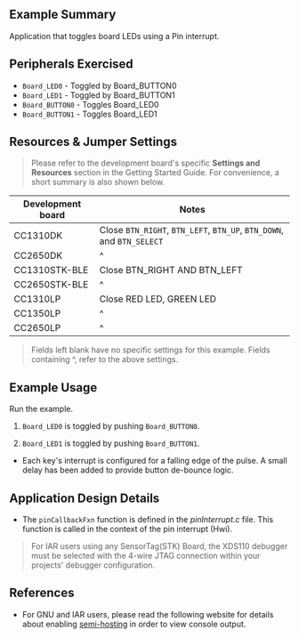 ## Example Summary

Application that toggles board LEDs using a Pin interrupt.

## Peripherals Exercised

* `Board_LED0` - Toggled by Board_BUTTON0
* `Board_LED1` - Toggled by Board_BUTTON1
* `Board_BUTTON0` - Toggles Board_LED0
* `Board_BUTTON1` - Toggles Board_LED1

## Resources & Jumper Settings

> Please refer to the development board's specific __Settings and Resources__
section in the Getting Started Guide. For convenience, a short summary is also
shown below.

| Development board | Notes                                                  |
| ----------------- | ------                                                 |
| CC1310DK          | Close `BTN_RIGHT`, `BTN_LEFT`, `BTN_UP`, `BTN_DOWN`, and `BTN_SELECT`|
| CC2650DK          | ^                                                      |
| CC1310STK-BLE     | Close BTN_RIGHT AND BTN_LEFT                           |
| CC2650STK-BLE     | ^                                                       |
| CC1310LP          | Close RED LED, GREEN LED                               |
| CC1350LP          | ^                                                      |
| CC2650LP          | ^                                                      |

> Fields left blank have no specific settings for this example.
> Fields containing ^, refer to the above settings.

## Example Usage

Run the example.

1. `Board_LED0` is toggled by pushing `Board_BUTTON0`.

2. `Board_LED1` is toggled by pushing `Board_BUTTON1`.

* Each key's interrupt is configured for a falling edge of the pulse. A small
delay has been added to provide button de-bounce logic.

## Application Design Details

* The `pinCallbackFxn` function is defined in the *pinInterrupt.c* file. This function
is called in the context of the pin interrupt (Hwi).

> For IAR users using any SensorTag(STK) Board, the XDS110 debugger must be
selected with the 4-wire JTAG connection within your projects' debugger
configuration.

## References
* For GNU and IAR users, please read the following website for details
  about enabling [semi-hosting](http://processors.wiki.ti.com/index.php/TI-RTOS_Examples_SemiHosting)
  in order to view console output.
